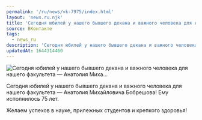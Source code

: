 ```yaml
---
permalink: '/ru/news/vk-7975/index.html'
layout: 'news.ru.njk'
title: 'Сегодня юбилей у нашего бывшего декана и важного человека для нашего факультета — Анатолия Миха…'
source: ВКонтакте
tags:
  - news_ru
description: 'Сегодня юбилей у нашего бывшего декана и важного человека для нашего факультета — Анатолия Миха…'
updatedAt: 1644314460
---
```

![Сегодня юбилей у нашего бывшего декана и важного человека для нашего факультета — Анатолия Миха…](https://sun9-41.userapi.com/sun9-20/impg/qMF4tgbamGSiFgIjmjeScJfDF3niBebFPT_JDA/Db8rIaD0Aps.jpg?size=1080x1080&quality=96&sign=48c9f9be403787f3a6e404ffaf3e8b90&c_uniq_tag=iJQdIDHWbRY7ry6PsqFLyWEhPHSHa9cUB56DQo6gMYk&type=album)

Сегодня юбилей у нашего бывшего декана и важного человека для нашего факультета — Анатолия Михайловича Бобрешова! Ему исполнилось 75 лет.

Желаем успехов в науке, прилежных студентов и крепкого здоровья!
